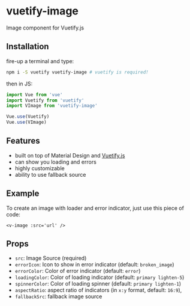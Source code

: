 # vuetify-image
Image component for Vuetify.js
## Installation
fire-up a terminal and type:

```sh
npm i -S vuetify vuetify-image # vuetify is required!
```

then in JS:

```javascript
import Vue from 'vue'
import Vuetify from 'vuetify'
import VImage from 'vuetify-image'

Vue.use(Vuetify)
Vue.use(VImage)
```

## Features
- built on top of Material Design and [Vuetify.js](https://vuetifyjs.com/en)
- can show you loading and errors
- highly customizable
- ability to use fallback source

## Example
To create an image with loader and error indicator, just use this piece of code:

```vue
<v-image :src='url' />
```

## Props
- `src`: Image Source (required)
- `errorIcon`: Icon to show in error indicator (default: `broken_image`)
- `errorColor`: Color of error indicator (default: `error`)
- `loadingColor`: Color of loading indicator (default: `primary lighten-5`)
- `spinnerColor`: Color of loading spinner (default: `primary lighten-1`)
- `aspectRatio`: aspect ratio of indicators (in `x:y` format, default: `16:9`),
- `fallbackSrc`: fallback image source